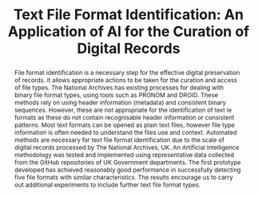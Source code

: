 ---
abstract: 'File format identification is a necessary step for the effective digital
  preservation of records. It allows appropriate actions to be taken for the curation
  and access of file types. The National Archives has existing processes

  for dealing with binary file format types, using tools such as PRONOM and DROID.
  These methods rely on using header information (metadata) and consistent binary

  sequences. However, these are not appropriate for the identification of text le
  formats as these do not contain recognisable header information or consistent patterns.
  Most text formats can be opened as plain text files, however

  file type information is often needed to understand the files use and context. Automated
  methods are necessary for text file format identification due to the scale of digital
  records processed by The National Archives, UK. An Artificial Intelligence methodology
  was tested and implemented using representative data collected from the GitHub repositories
  of UK Government departments. The

  first prototype developed has achieved reasonably good performance in successfully
  detecting five file formats with similar characteristics. The  results encourage
  us to carry out additional experiments to include further text file format types.

  '
creators:
- Kuppili Venkata, Santhilata
- Young, Paul
- Green, Alex (The National Archives
date: null
document_url: https://services.phaidra.univie.ac.at/api/object/o:1424885/download
grand_parent: iPRES
institutions:
- The National Archives
- UK)
keywords:
- text file formats
- supervised learning
- digital preservation
landing_page_url: https://phaidra.univie.ac.at/o:1424885
language: eng
layout: publication
license: CC BY 4.0 International
notes_url: null
parent: iPRES 2021
publication_type: paper
size: 249774
slides_url: null
source_name: iPRES
stream_url: null
title: 'Text File Format Identification: An Application of AI for the Curation of
  Digital Records'
year: 2021
---